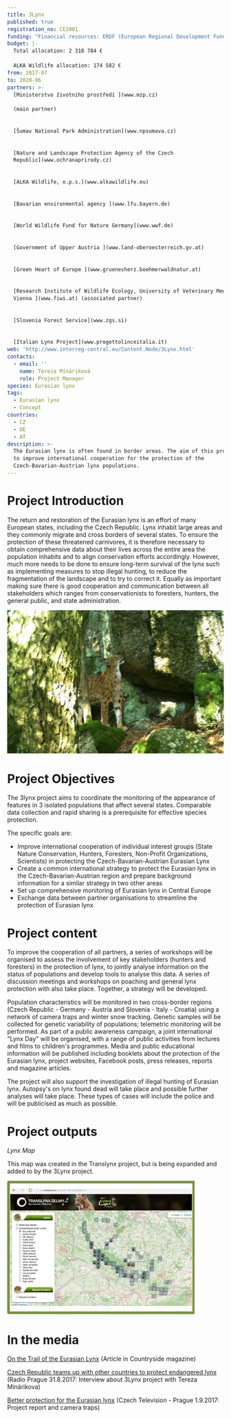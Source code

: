 ```yaml
---
title: 3Lynx
published: true
registration_no: CE1001
funding: "Financial resources: ERDF (European Regional Development Fund), Ministry of the Environment of the Czech Republic\r\n\nProgramme:[ Interreg Central Europe](http://www.interreg-central.eu/Content.Node/home.html)\n\n![null](/media/3lynx_cmyk_350.jpg)"
budget: |-
  Total allocation: 2 318 784 €

  ALKA Wildlife allocation: 174 582 €
from: 2017-07
to: 2020-06
partners: >-
  [Ministerstvo životního prostředí ](www.mzp.cz)

  (main partner)


  [Šumav National Park Administration](www.npsumava.cz) 


  [Nature and Landscape Protection Agency of the Czech
  Republic](www.ochranaprirody.cz)


  [ALKA Wildlife, o.p.s.](www.alkawildlife.eu)


  [Bavarian environmental agency ](www.lfu.bayern.de)


  [World Wildlife Fund for Nature Germany](www.wwf.de)


  [Government of Upper Austria ](www.land-oberoesterreich.gv.at)


  [Green Heart of Europe ](www.gruenesherz.boehmerwaldnatur.at)


  [Research Institute of Wildlife Ecology, University of Veterinary Medicine,
  Vienna ](www.fiwi.at) (associated partner)


  [Slovenia Forest Service](www.zgs.si)


  [Italian Lynx Project](www.progettolinceitalia.it)
web: 'http://www.interreg-central.eu/Content.Node/3Lynx.html'
contacts:
  - email: ''
    name: Tereza Mináriková
    role: Project Manager
species: Eurasian lynx
tags:
  - Eurasian lynx
  - Concept
countries:
  - CZ
  - DE
  - AT
description: >-
  The Eurasian lynx is often found in border areas. The aim of this project is
  to improve international cooperation for the protection of the
  Czech-Bavarian-Austrian lynx populations.
---
```

# Project Introduction

The return and restoration of the Eurasian lynx is an effort of many European states, including the Czech Republic. Lynx inhabit large areas and they commonly migrate and cross borders of several states. To ensure the protection of these threatened carnivores, it is therefore necessary to obtain comprehensive data about their lives across the entire area the population inhabits and to align conservation efforts accordingly. However, much more needs to be done to ensure long-term survival of the lynx such as implementing measures to stop illegal hunting, to reduce the fragmentation of the landscape and to try to correct it. Equally as important making sure there is good cooperation and communication between all stakeholders which ranges from conservationists to foresters, hunters, the general public, and state administration.

![](/media/luděk_01_1116.jpg)

# Project Objectives

The 3lynx project aims to coordinate the monitoring of the appearance of features in 3 isolated populations that affect several states. Comparable data collection and rapid sharing is a prerequisite for effective species protection.

The specific goals are:

* Improve international cooperation of individual interest groups (State Nature Conservation, Hunters, Foresters, Non-Profit Organizations, Scientists) in protecting the Czech-Bavarian-Austrian Eurasian Lynx
* Create a common international strategy to protect the Eurasian lynx in the Czech-Bavarian-Austrian region and prepare background information for a similar strategy in two other areas
* Set up comprehensive monitoring of Eurasian lynx in Central Europe
* Exchange data between partner organisations to streamline the protection of Eurasian lynx
 

# Project content

To improve the cooperation of all partners, a series of workshops will be organised to assess the involvement of key stakeholders (hunters and foresters) in the protection of lynx, to jointly analyse information on the status of populations and develop tools to analyse this data.  A series of discussion meetings and workshops on poaching and general lynx protection with also take place. Together, a strategy will be developed.

Population characteristics will be monitored in two cross-border regions (Czech Republic - Germany - Austria and Slovenia - Italy - Croatia) using a network of camera traps and winter snow tracking. Genetic samples will be collected for genetic variability of populations; telemetric monitoring will be performed. As part of a public awareness campaign, a joint international "Lynx Day" will be organised, with a range of public activities from lectures and films to children's programmes. Media and public educational information will be published including booklets about the protection of the Eurasian lynx, project websites, Facebook posts, press releases, reports and magazine articles.

The project will also support the investigation of illegal hunting of Eurasian lynx. Autopsy's on lynx found dead will take place and possible further analyses will take place. These types of cases will include the police and will be publicised as much as possible.

# Project outputs

_Lynx Map_

This map was created in the Translynx project, but is being expanded and added to by the 3Lynx project.

[![](/media/map_translynx_eu.jpg "Interaktivní mapa fotografií z fotopastí")](http://map.translynx.eu/cs?specie=lynx-lynx&layers=3)

# In the media

[On the Trail of the Eurasian Lynx](/news/on-the-trail-of-the-eurasian-lynx) (Article in Countryside magazine)

[Czech Republic teams up with other countries to protect endangered lynx](/news/czech-republic-teams-up-with-other-countries-to-protect-endangered-lynx) (Radio Prague 31.8.2017: Interview about 3Lynx project with Tereza Minárikova)

[Better protection for the Eurasian lynx](/news/better-protection-for-the-eurasian-lynx) (Czech Television - Prague 1.9.2017: Project report and camera traps)
